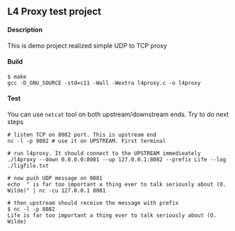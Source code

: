 ## L4 Proxy test project

#### Description
This is demo project realized simple UDP to TCP proxy

#### Build
```
$ make
gcc -D_GNU_SOURCE -std=c11 -Wall -Wextra l4proxy.c -o l4proxy
```
#### Test
You can use `netcat` tool on both upstream/downstream ends.
Try to do next steps
```
# listen TCP on 8082 port. This is upstream end
nc -l -p 8082 # use it on UPSTREAM. First terminal

# run l4proxy. It should connect to the UPSTREAM immedieately
./l4proxy --down 0.0.0.0:8081 --up 127.0.0.1:8082 --prefix Life --log ./ligfile.txt 

# now push UDP message on 8081
echo  " is far too important a thing ever to talk seriously about (O. Wilde)" | nc -cu 127.0.0.1 8081

# then upstream should receive the message with prefix
$ nc -l -p 8082
Life is far too important a thing ever to talk seriously about (O. Wilde) 
```
